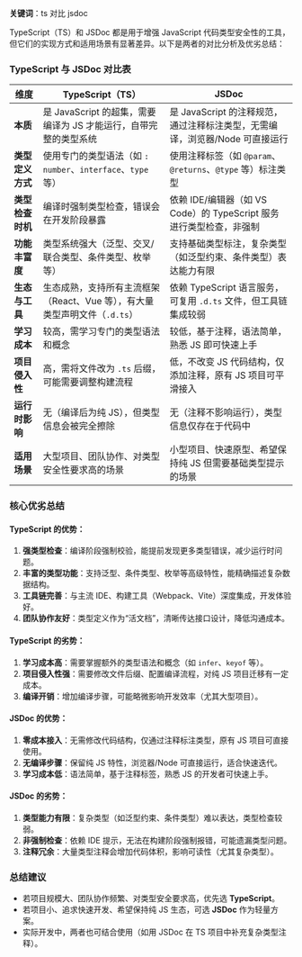 **关键词**：ts 对比 jsdoc

TypeScript（TS）和 JSDoc 都是用于增强 JavaScript 代码类型安全性的工具，但它们的实现方式和适用场景有显著差异。以下是两者的对比分析及优劣总结：

### TypeScript 与 JSDoc 对比表

| **维度**         | **TypeScript（TS）**                                                       | **JSDoc**                                                                    |
| ---------------- | -------------------------------------------------------------------------- | ---------------------------------------------------------------------------- |
| **本质**         | 是 JavaScript 的超集，需要编译为 JS 才能运行，自带完整的类型系统           | 是 JavaScript 的注释规范，通过注释标注类型，无需编译，浏览器/Node 可直接运行 |
| **类型定义方式** | 使用专门的类型语法（如 `: number`、`interface`、`type` 等）                | 使用注释标签（如 `@param`、`@returns`、`@type` 等）标注类型                  |
| **类型检查时机** | 编译时强制类型检查，错误会在开发阶段暴露                                   | 依赖 IDE/编辑器（如 VS Code）的 TypeScript 服务进行类型检查，非强制          |
| **功能丰富度**   | 类型系统强大（泛型、交叉/联合类型、条件类型、枚举等）                      | 支持基础类型标注，复杂类型（如泛型约束、条件类型）表达能力有限               |
| **生态与工具**   | 生态成熟，支持所有主流框架（React、Vue 等），有大量类型声明文件（`.d.ts`） | 依赖 TypeScript 语言服务，可复用 `.d.ts` 文件，但工具链集成较弱              |
| **学习成本**     | 较高，需学习专门的类型语法和概念                                           | 较低，基于注释，语法简单，熟悉 JS 即可快速上手                               |
| **项目侵入性**   | 高，需将文件改为 `.ts` 后缀，可能需要调整构建流程                          | 低，不改变 JS 代码结构，仅添加注释，原有 JS 项目可平滑接入                   |
| **运行时影响**   | 无（编译后为纯 JS），但类型信息会被完全擦除                                | 无（注释不影响运行），类型信息仅存在于代码中                                 |
| **适用场景**     | 大型项目、团队协作、对类型安全性要求高的场景                               | 小型项目、快速原型、希望保持纯 JS 但需要基础类型提示的场景                   |

### 核心优劣总结

#### TypeScript 的优势：

1. **强类型检查**：编译阶段强制校验，能提前发现更多类型错误，减少运行时问题。
2. **丰富的类型功能**：支持泛型、条件类型、枚举等高级特性，能精确描述复杂数据结构。
3. **工具链完善**：与主流 IDE、构建工具（Webpack、Vite）深度集成，开发体验好。
4. **团队协作友好**：类型定义作为“活文档”，清晰传达接口设计，降低沟通成本。

#### TypeScript 的劣势：

1. **学习成本高**：需要掌握额外的类型语法和概念（如 `infer`、`keyof` 等）。
2. **项目侵入性强**：需要修改文件后缀、配置编译流程，对纯 JS 项目迁移有一定成本。
3. **编译开销**：增加编译步骤，可能略微影响开发效率（尤其大型项目）。

#### JSDoc 的优势：

1. **零成本接入**：无需修改代码结构，仅通过注释标注类型，原有 JS 项目可直接使用。
2. **无编译步骤**：保留纯 JS 特性，浏览器/Node 可直接运行，适合快速迭代。
3. **学习成本低**：语法简单，基于注释标签，熟悉 JS 的开发者可快速上手。

#### JSDoc 的劣势：

1. **类型能力有限**：复杂类型（如泛型约束、条件类型）难以表达，类型检查较弱。
2. **非强制检查**：依赖 IDE 提示，无法在构建阶段强制报错，可能遗漏类型问题。
3. **注释冗余**：大量类型注释会增加代码体积，影响可读性（尤其复杂类型）。

### 总结建议

- 若项目规模大、团队协作频繁、对类型安全要求高，优先选 **TypeScript**。
- 若项目小、追求快速开发、希望保持纯 JS 生态，可选 **JSDoc** 作为轻量方案。
- 实际开发中，两者也可结合使用（如用 JSDoc 在 TS 项目中补充复杂类型注释）。
